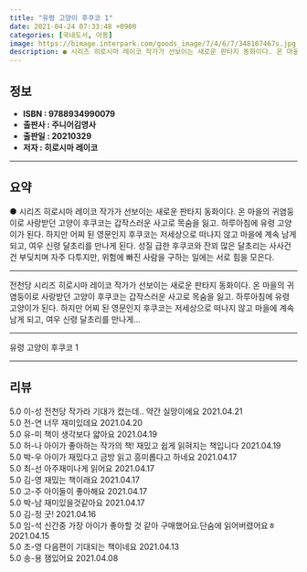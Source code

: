 ```yaml
---
title: "유령 고양이 후쿠코 1"
date: 2021-04-24 07:33:48 +0900
categories: [국내도서, 아동]
image: https://bimage.interpark.com/goods_image/7/4/6/7/348107467s.jpg
description: ● 시리즈 히로시마 레이코 작가가 선보이는 새로운 판타지 동화이다. 온 마을의 귀염둥이로 사랑받던 고양이 후쿠코는 갑작스러운 사고로 목숨을 잃고. 하루아침에 유령 고양이가 된다. 하지만 어찌 된 영문인지 후쿠코는 저세상으로 떠나지 않고 마을에 계속 남게 되고, 여우 신령 달초리를 만나
---
```


## **정보**

- **ISBN : 9788934990079**
- **출판사 : 주니어김영사**
- **출판일 : 20210329**
- **저자 : 히로시마 레이코**

------



## **요약**

●  시리즈 히로시마 레이코 작가가 선보이는 새로운 판타지 동화이다. 온 마을의 귀염둥이로 사랑받던 고양이 후쿠코는 갑작스러운 사고로 목숨을 잃고. 하루아침에 유령 고양이가 된다. 하지만 어찌 된 영문인지 후쿠코는 저세상으로 떠나지 않고 마을에 계속 남게 되고, 여우 신령 달초리를 만나게 된다. 성질 급한 후쿠코와 잔꾀 많은 달초리는 사사건건 부딪치며 자주 다투지만, 위험에 빠진 사람을 구하는 일에는 서로 힘을 모은다.

------

 전천당  시리즈 히로시마 레이코 작가가 선보이는 새로운 판타지 동화이다. 온 마을의 귀염둥이로 사랑받던 고양이 후쿠코는 갑작스러운 사고로 목숨을 잃고. 하루아침에 유령 고양이가 된다. 하지만 어찌 된 영문인지 후쿠코는 저세상으로 떠나지 않고 마을에 계속 남게 되고, 여우 신령 달초리를 만나게... 

------


유령 고양이 후쿠코 1 

------


## **리뷰** 

5.0 이-성 전천당 작가라 기대가 컸는데.. 약간 실망이에요 2021.04.21 <br/>5.0 전-연 너무 재미있데요 2021.04.20 <br/>5.0 유-미 책이 생각보다 얇아요 2021.04.19 <br/>5.0 허-나 아이가 좋아하는 작가의 책! 재밌고 쉽게 읽혀지는 책입니다 2021.04.19 <br/>5.0 박-우 아이가 재밌다고 금방 읽고 흥미롭다고 하네요 2021.04.17 <br/>5.0 최-선 아주재미나게 읽어요 2021.04.17 <br/>5.0 김-영 재밌는 책이래요 2021.04.17 <br/>5.0 고-주 아이들이 좋아해요 2021.04.17 <br/>5.0 박-남 재미있을것같아요 2021.04.17 <br/>5.0 김-정 굿! 2021.04.16 <br/>5.0 임-석 신간중 가장 아이가 좋아할 것 같아 구매했어요.단숨에 읽어버렸어요ㅎ 2021.04.15 <br/>5.0 조-영 다음편이 기대되는 책이네요 2021.04.13 <br/>5.0 송-용 잼있어요 2021.04.08 <br/>